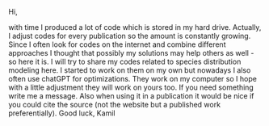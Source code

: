 Hi,

with time I produced a lot of code which is stored in my hard drive. Actually, I adjust codes for every publication so the amount is constantly growing. Since I often look for codes on the internet and combine different approaches I thought that possibly my solutions may help others as well - so here it is. I will try to share my codes related to species distribution modeling here. I started to work on them on my own but nowadays I also often use chatGPT for optimizations. 
They work on my computer so I hope with a little adjustment they will work on yours too. 
If you need something write me a message. 
Also when using it in a publication it would be nice if you could cite the source (not the website but a published work preferentially). 
Good luck,
Kamil
